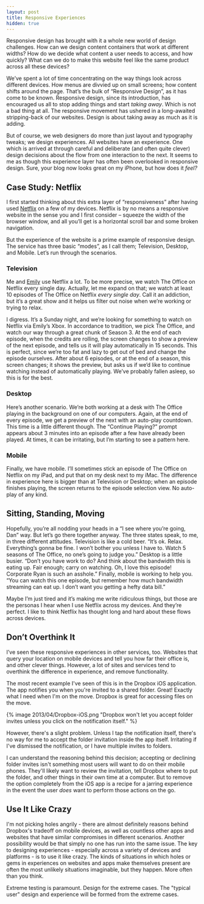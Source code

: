 ```yaml
---
layout: post
title: Responsive Experiences
hidden: true
---
```


Responsive design has brought with it a whole new world of design challenges. How can we design content containers that work at different widths? How do we decide what content a user needs to access, and how quickly? What can we do to make this website feel like the same product across all these devices?

We’ve spent a lot of time concentrating on the way things look across different devices. How menus are divvied up on small screens; how content shifts around the page. That’s the bulk of “Responsive Design”, as it has come to be known. Responsive design, since its introduction, has encouraged us all to stop adding things and start _taking away_. Which is not a bad thing at all. The responsive movement has ushered in a long-awaited stripping-back of our websites. Design is about taking away as much as it is adding.

But of course, we web designers do more than just layout and typography tweaks; we design experiences. All websites have an experience. One which is arrived at through careful and deliberate (and often quite clever) design decisions about the flow from one interaction to the next. It seems to me as though this experience layer has often been overlooked in responsive design. Sure, your blog now looks great on my iPhone, but how does it _feel?_



## Case Study: Netflix


I first started thinking about this extra layer of “responsiveness” after having used [Netflix](http://netflix.com) on a few of my devices. Netflix is by no means a responsive website in the sense you and I first consider – squeeze the width of the browser window, and all you’ll get is a horizontal scroll bar and some broken navigation.

But the experience of the website is a prime example of responsive design. The service has three basic “modes”, as I call them; Television, Desktop, and Mobile. Let’s run through the scenarios.



### Television


Me and [Emily](http://twitter.com/iamemliy) use Netflix a lot. To be more precise, we watch The Office on Netflix every single day. Actually, let me expand on that; we watch at least 10 episodes of The Office on Netflix _every single day_. Call it an addiction, but it’s a great show and it helps us filter out noise when we’re working or trying to relax.

I digress. It’s a Sunday night, and we’re looking for something to watch on Netflix via Emily’s Xbox. In accordance to tradition, we pick The Office, and watch our way through a great chunk of Season 3. At the end of each episode, when the credits are rolling, the screen changes to show a preview of the next episode, and tells us it will play automatically in 15 seconds. This is perfect, since we’re too fat and lazy to get out of bed and change the episode ourselves. After about 6 episodes, or at the end of a season, this screen changes; it shows the preview, but asks us if we’d like to continue watching instead of automatically playing. We’ve probably fallen asleep, so this is for the best.



### Desktop


Here’s another scenario. We’re both working at a desk with The Office playing in the background on one of our computers. Again, at the end of every episode, we get a preview of the next with an auto-play countdown. This time is a little different though. The “Continue Playing?” prompt appears about 3 minutes into an episode after a few have already been played. At times, it can be irritating, but I’m starting to see a pattern here.



### Mobile


Finally, we have mobile. I’ll sometimes stick an episode of The Office on Netflix on my iPad, and put that on my desk next to my iMac. The difference in experience here is bigger than at Television or Desktop; when an episode finishes playing, the screen returns to the episode selection view. No auto-play of any kind.



## Sitting, Standing, Moving


Hopefully, you’re all nodding your heads in a “I see where you’re going, Dan” way. But let’s go there together anyway. The three states speak, to me, in three different attitudes. Television is like a cold beer. “It’s ok. Relax. Everything’s gonna be fine. I won’t bother you unless I have to. Watch 5 seasons of The Office, no one’s going to judge you.” Desktop is a little busier. “Don’t you have work to do? And think about the bandwidth this is eating up. Fair enough; carry on watching. Oh, I love this episode! Corporate Ryan is such an asshole.” Finally, mobile is working to help you. “You can watch this one episode, but remember how much bandwidth streaming can eat up. I don’t want you getting a hefty data bill.”

Maybe I’m just tired and it’s making me write ridiculous things, but those are the personas I hear when I use Netflix across my devices. And they’re perfect. I like to think Netflix has thought long and hard about these flows across devices.



## Don’t Overthink It


I’ve seen these responsive experiences in other services, too. Websites that query your location on mobile devices and tell you how far their office is, and other clever things. However, a lot of sites and services tend to overthink the difference in experience, and remove functionality.

The most recent example I've seen of this is in the Dropbox iOS application. The app notifies you when you're invited to a shared folder. Great! Exactly what I need when I'm on the move. Dropbox is great for accessing files on the move.

{% image 2013/04/Dropbox-iOS.png "Dropbox won't let you accept folder invites unless you click on the notification itself." %}

However, there's a slight problem. Unless I tap the notification itself, there's no way for me to accept the folder invitation inside the app itself. Irritating if I've dismissed the notification, or I have multiple invites to folders.

I can understand the reasoning behind this decision; accepting or declining folder invites isn't something most users will want to do on their mobile phones. They'll likely want to review the invitation, tell Dropbox where to put the folder, and other things in their own time at a computer. But to remove the option completely from the iOS app is a recipe for a jarring experience in the event the user _does_ want to perform those actions on the go.



## Use It Like Crazy


I'm not picking holes angrily - there are almost definitely reasons behind Dropbox's tradeoff on mobile devices, as well as countless other apps and websites that have similar compromises in different scenarios. Another possibility would be that simply no one has run into the same issue. The key to designing experiences - especially across a variety of devices and platforms - is to use it like crazy. The kinds of situations in which holes or gems in experiences on websites and apps make themselves present are often the most unlikely situations imaginable, but they happen. More often than you think.

Extreme testing is paramount. Design for the extreme cases. The "typical user" design and experience will be formed from the extreme cases.
